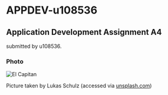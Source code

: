 # APPDEV-u108536

## Application Development Assignment A4

submitted by u108536.  

### Photo

![El Capitan](pic/lukas-schulz-n6uOlqYPMXY-unsplash.jpg "El Capitan")

Picture taken by Lukas Schulz (accessed via [unsplash.com](https://unsplash.com/de/fotos/landschaftsfoto-eines-berges-n6uOlqYPMXY))
      